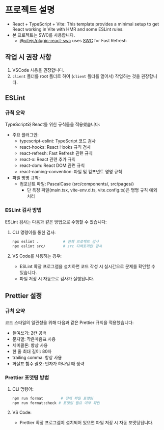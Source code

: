 # 프로젝트 설명

- React + TypeScript + Vite: This template provides a minimal setup to get React working in Vite with HMR and some ESLint rules.
- 본 프로젝트는 SWC를 사용합니다.
  - [@vitejs/plugin-react-swc](https://github.com/vitejs/vite-plugin-react-swc) uses [SWC](https://swc.rs/) for Fast Refresh

## 작업 시 권장 사항

1. VSCode 사용을 권장합니다.
2. `client` 폴더를 root 폴더로 하여 (`client` 폴더를 열어서) 작업하는 것을 권장합니다.

## ESLint

### 규칙 요약

TypeScript와 React를 위한 규칙들을 적용했습니다:

- 주요 플러그인:
  - typescript-eslint: TypeScript 코드 검사
  - react-hooks: React Hooks 규칙 검사
  - react-refresh: Fast Refresh 관련 규칙
  - react-x: React 관련 추가 규칙
  - react-dom: React DOM 관련 규칙
  - react-naming-convention: 파일 및 컴포넌트 명명 규칙
- 파일 명명 규칙:
  - 컴포넌트 파일: PascalCase (src/components/, src/pages/)
    - 단 특정 파일(main.tsx, vite-env.d.ts, vite.config.ts)은 명명 규칙 예외 처리

### ESLint 검사 방법

ESLint 검사는 다음과 같은 방법으로 수행할 수 있습니다:

1. CLI 명령어를 통한 검사:
   ```bash
   npx eslint .           # 전체 프로젝트 검사
   npx eslint src/        # src 디렉토리만 검사
   ```

2. VS Code를 사용하는 경우:
   - ESLint 확장 프로그램을 설치하면 코드 작성 시 실시간으로 문제를 확인할 수 있습니다.
   - 파일 저장 시 자동으로 검사가 실행됩니다.

## Prettier 설정

### 규칙 요약

코드 스타일의 일관성을 위해 다음과 같은 Prettier 규칙을 적용했습니다:

- 들여쓰기: 2칸 공백
- 문자열: 작은따옴표 사용
- 세미콜론: 항상 사용
- 한 줄 최대 길이: 80자
- trailing comma: 항상 사용
- 화살표 함수 괄호: 인자가 하나일 때 생략

### Prettier 포맷팅 방법

1. CLI 명령어:
   ```bash
   npm run format        # 전체 파일 포맷팅
   npm run format:check # 포맷팅 필요 여부 확인
   ```

2. VS Code:
   - Prettier 확장 프로그램이 설치되어 있으면 파일 저장 시 자동 포맷팅됩니다.
